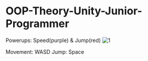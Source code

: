 # OOP-Theory-Unity-Junior-Programmer

Powerups: Speed(purple) & Jump(red)
![1](https://user-images.githubusercontent.com/95410107/163975557-af3cb2bf-cf23-4a38-9d42-53fb97933017.PNG)

Movement: WASD
Jump: Space
